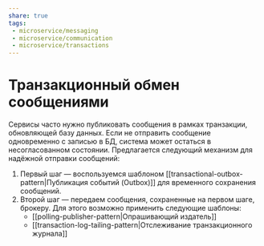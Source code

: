 ```yaml
---
share: true
tags: 
 - microservice/messaging
 - microservice/communication
 - microservice/transactions
---
```

# Транзакционный обмен сообщениями
Сервисы часто нужно публиковать сообщения в рамках транзакции, обновляющей базу данных. Если не отправить сообщение одновременно с записью в БД, система может остаться в несогласованном состоянии.
Предлагается следующий механизм для надёжной отправки сообщений:
1. Первый шаг — воспользуемся шаблоном [[transactional-outbox-pattern|Публикация событий (Outbox)]] для временного сохранения сообщений.
1. Второй шаг — передаем сообщения, сохраненные на первом шаге, брокеру. Для этого возможно применить следующие шаблоны:
	- [[polling-publisher-pattern|Опрашивающий издатель]]
	- [[transaction-log-tailing-pattern|Отслеживание транзакционного журнала]]